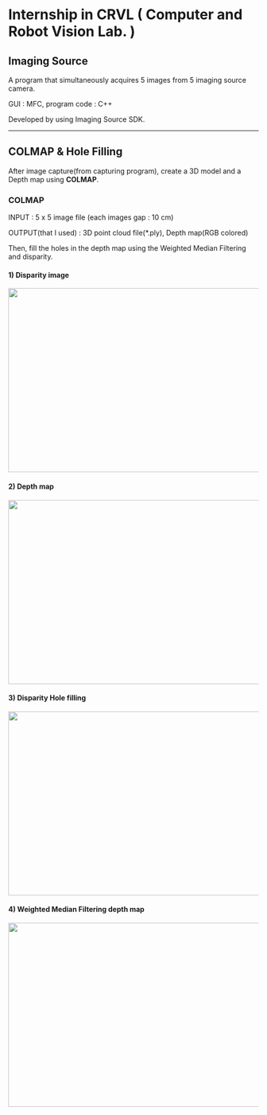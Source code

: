 # Internship in CRVL ( Computer and Robot Vision Lab. )

## Imaging Source
A program that simultaneously acquires 5 images from 5 imaging source camera.

GUI : MFC, program code : C++

Developed by using Imaging Source SDK.


* * *

## COLMAP & Hole Filling

After image capture(from capturing program), create a 3D model and a Depth map using **COLMAP**.

### COLMAP
INPUT : 5 x 5 image file (each images gap : 10 cm)

OUTPUT(that I used) : 3D point cloud file(*.ply), Depth map(RGB colored)

Then, fill the holes in the depth map using the Weighted Median Filtering and disparity.

#### 1) Disparity image
<img src="https://user-images.githubusercontent.com/58382336/98517247-f0888780-22b0-11eb-9947-8846370175b6.png"  width="700" height="370">

#### 2) Depth map
<img src="https://user-images.githubusercontent.com/58382336/98517179-dc448a80-22b0-11eb-9d00-060f979b8b88.png"  width="700" height="370">

#### 3) Disparity Hole filling
<img src="https://user-images.githubusercontent.com/58382336/98517354-24fc4380-22b1-11eb-9ff4-298959954466.png"  width="700" height="370">

#### 4) Weighted Median Filtering depth map
<img src="https://user-images.githubusercontent.com/58382336/98517179-dc448a80-22b0-11eb-9d00-060f979b8b88.png"  width="700" height="370">
